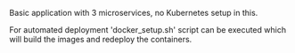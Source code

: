 Basic application with 3 microservices, no Kubernetes setup in this.

For automated deployment 'docker_setup.sh' script can be executed which will build the images and redeploy the containers. 

